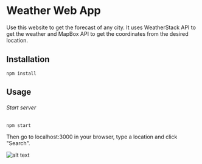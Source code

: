 # Weather Web App
Use this website to get the forecast of any city. It uses WeatherStack API to get the weather and MapBox API to get the coordinates from the desired location.

## Installation
```
npm install
```

## Usage
###### Start server
```
npm start
```
Then go to localhost:3000 in your browser, type a location and click "Search".

![alt text](https://imgur.com/6EtJ3nO.png)
